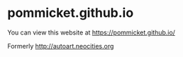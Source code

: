 # pommicket.github.io

You can view this website at https://pommicket.github.io/

Formerly http://autoart.neocities.org
